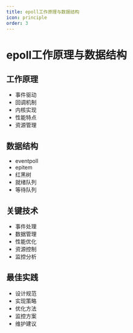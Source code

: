 ```yaml
---
title: epoll工作原理与数据结构
icon: principle
order: 3
---
```


# epoll工作原理与数据结构

## 工作原理
- 事件驱动
- 回调机制
- 内核实现
- 性能特点
- 资源管理

## 数据结构
- eventpoll
- epitem
- 红黑树
- 就绪队列
- 等待队列

## 关键技术
- 事件处理
- 数据管理
- 性能优化
- 资源控制
- 监控分析

## 最佳实践
- 设计规范
- 实现策略
- 优化方法
- 监控方案
- 维护建议
